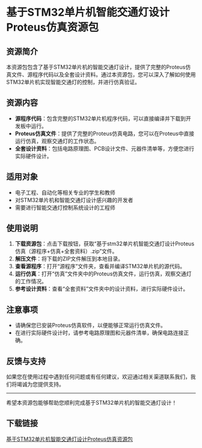 # 基于STM32单片机智能交通灯设计Proteus仿真资源包

## 资源简介
本资源包包含了基于STM32单片机的智能交通灯设计，提供了完整的Proteus仿真文件、源程序代码以及全套设计资料。通过本资源包，您可以深入了解如何使用STM32单片机实现智能交通灯的控制，并进行仿真验证。

## 资源内容
- **源程序代码**：包含完整的STM32单片机程序代码，可以直接编译并下载到开发板中运行。
- **Proteus仿真文件**：提供了完整的Proteus仿真电路，您可以在Proteus中直接运行仿真，观察交通灯的工作状态。
- **全套设计资料**：包括电路原理图、PCB设计文件、元器件清单等，方便您进行实际硬件设计。

## 适用对象
- 电子工程、自动化等相关专业的学生和教师
- 对STM32单片机和智能交通灯设计感兴趣的开发者
- 需要进行智能交通灯控制系统设计的工程师

## 使用说明
1. **下载资源包**：点击下载按钮，获取“基于stm32单片机智能交通灯设计Proteus仿真（源程序+仿真+全套资料）.zip”文件。
2. **解压文件**：将下载的ZIP文件解压到本地目录。
3. **查看源程序**：打开“源程序”文件夹，查看并编译STM32单片机的源代码。
4. **运行仿真**：打开“仿真”文件夹中的Proteus仿真文件，运行仿真，观察交通灯的工作情况。
5. **参考设计资料**：查看“全套资料”文件夹中的设计资料，进行实际硬件设计。

## 注意事项
- 请确保您已安装Proteus仿真软件，以便能够正常运行仿真文件。
- 在进行实际硬件设计时，请参考电路原理图和元器件清单，确保电路连接正确。

## 反馈与支持
如果您在使用过程中遇到任何问题或有任何建议，欢迎通过相关渠道联系我们，我们将竭诚为您提供支持。

---

希望本资源包能够帮助您顺利完成基于STM32单片机的智能交通灯设计！

## 下载链接

[基于STM32单片机智能交通灯设计Proteus仿真资源包](https://pan.quark.cn/s/e6ae98a7fc50)